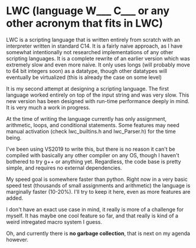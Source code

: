 # LWC (language W___ C___ or any other acronym that fits in LWC)
LWC is a scripting language that is written entirely from scratch with an interpreter written in standard C14. It is a fairly naive approach, as I have somewhat intentionally not researched implementations of any other scripting languages. It is a complete rewrite of an earlier version which was extremely slow and even more naive. It only uses longs (will probably move to 64 bit integers soon) as a datatype, though other datatypes will eventually be virtualized (this is already the case on some level)

It is my second attempt at designing a scripting language. The first language worked entirely on top of the input string and was very slow. This new version has been designed with run-time performance deeply in mind. It is very much a work in progress.

At the time of writing the language currently has only assignment, arithmetic, loops, and conditional statements. Some features may need manual activation (check lwc_builtins.h and lwc_Parser.h) for the time being.

I've been using VS2019 to write this, but there is no reason it can't be compiled with basically any other compiler on any OS, though I haven't bothered to try g++ or anything yet. Regardless, the code base is pretty simple, and requires no external dependencies.

My speed goal is somewhere faster than python. Right now in a very basic speed test (thousands of small assignments and arithmetic) the language is marginally faster (10-20%). I'll try to keep it here, even as more features are added.

I don't have an exact use case in mind, it really is more of a challenge for myself. It has maybe one cool feature so far, and that really is kind of a weird intregated macro system I guess.

Oh, and currently there is **no garbage collection**, that is next on my agenda however.
